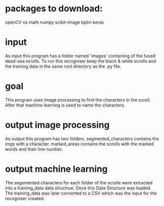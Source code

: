 # packages to download:
openCV
os
math
numpy
scikit-image
tqdm
keras

# input
As input this program has a folder named 'images' containing of the fused dead-sea scrolls. To run this recogniser keep the black & white scrolls and the training data in the same root directory as the .py file.

# goal
This program uses image processing to find the characters in the scroll. After that machine learning is used to name the characters.

# output image processing
As output this program has two folders.
segmented_characters contains the imgs with a character.
marked_areas contains the scrolls with the marked words and their line number. 

# output machine learning
The segemented characters for each folder of the scrolls were extracted into a training_data data structrue. Once this Data Structure was loaded. The training_data was later converted to a CSV which was the input for the recogniser created.
